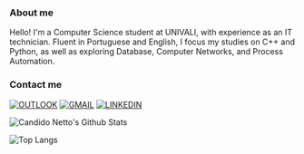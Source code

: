 ### About me
Hello! I'm a Computer Science student at UNIVALI, with experience as an IT technician. Fluent in Portuguese and English, I focus my studies on C++ and Python, as well as exploring Database, Computer Networks, and Process Automation.


### Contact me
[![OUTLOOK](https://img.shields.io/badge/Outlook-0078D4?style=for-the-badge&logo=microsoft-outlook&logoColor=white)](cfnetto@edu.univali.br)
[![GMAIL](https://img.shields.io/badge/Gmail-D14836?style=for-the-badge&logo=gmail&logoColor=white)](candidofachini25@gmail.com)
[![LINKEDIN](https://img.shields.io/badge/LinkedIn-0077B5?style=for-the-badge&logo=linkedin&logoColor=white)](https://www.linkedin.com/in/candido-fachini-neto-927926235/)

![Candido Netto's Github Stats](https://github-readme-stats.vercel.app/api?username=cfnetto&show_icons=true&theme=tokyonight)

![Top Langs](https://github-readme-stats.vercel.app/api/top-langs/?username=cfnetto&layout=compact)
